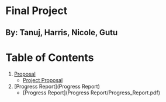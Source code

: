 # **Final Project**
## By: Tanuj, Harris, Nicole, Gutu

# **Table of Contents**
1. [Proposal](Proposal)
    - [Project Proposal](Proposal/Proposal.pdf)
2. [Progress Report](Progress Report)
    - [Progress Report](Progress Report/Progress_Report.pdf)
